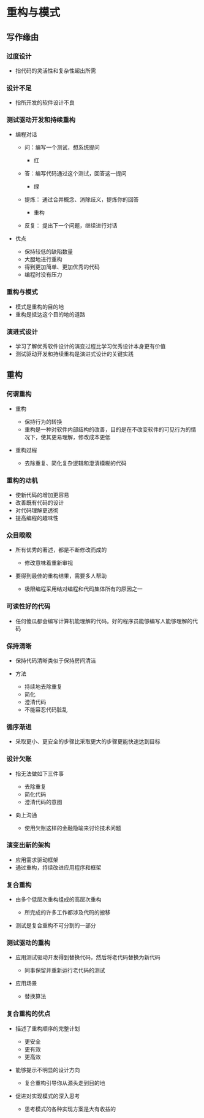 
# 重构与模式

## 写作缘由

### 过度设计

- 指代码的灵活性和复杂性超出所需

### 设计不足

- 指所开发的软件设计不良

### 测试驱动开发和持续重构

- 编程对话

  - 问：编写一个测试，想系统提问

    - 红

  - 答：编写代码通过这个测试，回答这一提问

    - 绿

  - 提炼： 通过合并概念、消除歧义，提炼你的回答

    - 重构

  - 反复： 提出下一个问题，继续进行对话

- 优点

  - 保持较低的缺陷数量
  - 大胆地进行重构
  - 得到更加简单、更加优秀的代码
  - 编程时没有压力

### 重构与模式

- 模式是重构的目的地
- 重构是抵达这个目的地的道路

### 演进式设计

- 学习了解优秀软件设计的演变过程比学习优秀设计本身更有价值
- 测试驱动开发和持续重构是演进式设计的关键实践

## 重构

### 何谓重构

- 重构

  - 保持行为的转换
  - 重构是一种对软件内部结构的改善，目的是在不改变软件的可见行为的情况下，使其更易理解，修改成本更低

- 重构过程

  - 去除重复、简化复杂逻辑和澄清模糊的代码

### 重构的动机

- 使新代码的增加更容易
- 改善既有代码的设计
- 对代码理解更透彻
- 提高编程的趣味性

### 众目睽睽

- 所有优秀的著述，都是不断修改而成的

  - 修改意味着重新审视

- 要得到最佳的重构结果，需要多人帮助

  - 极限编程采用结对编程和代码集体所有的原因之一

### 可读性好的代码

- 任何傻瓜都会编写计算机能理解的代码。好的程序员能够编写人能够理解的代码

### 保持清晰

- 保持代码清晰类似于保持房间清洁
- 方法

  - 持续地去除重复
  - 简化
  - 澄清代码
  - 不能容忍代码脏乱

### 循序渐进

- 采取更小、更安全的步骤比采取更大的步骤更能快速达到目标

### 设计欠账

- 指无法做如下三件事

  - 去除重复
  - 简化代码
  - 澄清代码的意图

- 向上沟通

  - 使用欠账这样的金融隐喻来讨论技术问题

### 演变出新的架构

- 应用需求驱动框架
- 通过重构，持续改进应用程序和框架

### 复合重构

- 由多个低层次重构组成的高层次重构

  - 所完成的许多工作都涉及代码的搬移

- 测试是复合重构不可分割的一部分

### 测试驱动的重构

- 应用测试驱动开发得到替换代码，然后将老代码替换为新代码

  - 同事保留并重新运行老代码的测试

- 应用场景

  - 替换算法

### 复合重构的优点

- 描述了重构顺序的完整计划

  - 更安全
  - 更有效
  - 更高效

- 能够提示不明显的设计方向

  - 复合重构引导你从源头走到目的地

- 促进对实现模式的深入思考

  - 思考模式的各种实现方案是大有收益的
